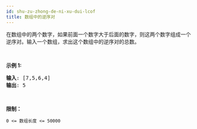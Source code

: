 ```yaml
---
id: shu-zu-zhong-de-ni-xu-dui-lcof
title: 数组中的逆序对
---
```

在数组中的两个数字，如果前面一个数字大于后面的数字，则这两个数字组成一个逆序对。输入一个数组，求出这个数组中的逆序对的总数。

 

**示例 1:**


<pre><strong>输入</strong>: [7,5,6,4]<br/><strong>输出</strong>: 5</pre>

 

**限制：**

<code>0 &lt;= 数组长度 &lt;= 50000</code>
